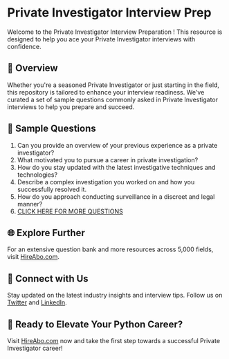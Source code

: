 # Private Investigator Interview Prep

Welcome to the Private Investigator Interview Preparation ! This resource is designed to help you ace your Private Investigator interviews with confidence.

## 🚀 Overview

Whether you're a seasoned Private Investigator or just starting in the field, this repository is tailored to enhance your interview readiness. We've curated a set of sample questions commonly asked in Private Investigator interviews to help you prepare and succeed.

## 📝 Sample Questions

1. Can you provide an overview of your previous experience as a private investigator?
2. What motivated you to pursue a career in private investigation?
3. How do you stay updated with the latest investigative techniques and technologies?
4. Describe a complex investigation you worked on and how you successfully resolved it.
5. How do you approach conducting surveillance in a discreet and legal manner?
6. [CLICK HERE FOR MORE QUESTIONS](https://hireabo.com/job/9_1_15/Private%20Investigator)

## 🌐 Explore Further

For an extensive question bank and more resources across 5,000 fields, visit [HireAbo.com](https://www.hireabo.com).

## 📱 Connect with Us

Stay updated on the latest industry insights and interview tips. Follow us on [Twitter](https://twitter.com/hireabo) and [LinkedIn](https://www.linkedin.com/in/hire-abo-3609972a8/).

## 🚀 Ready to Elevate Your Python Career?

Visit [HireAbo.com](https://www.hireabo.com) now and take the first step towards a successful Private Investigator career!
